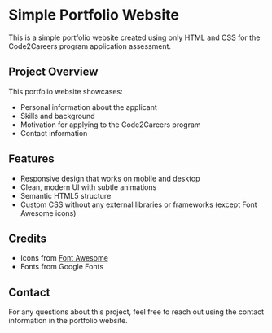 # Simple Portfolio Website

This is a simple portfolio website created using only HTML and CSS for the Code2Careers program application assessment.

## Project Overview

This portfolio website showcases:

- Personal information about the applicant
- Skills and background
- Motivation for applying to the Code2Careers program
- Contact information

## Features

- Responsive design that works on mobile and desktop
- Clean, modern UI with subtle animations
- Semantic HTML5 structure
- Custom CSS without any external libraries or frameworks (except Font Awesome icons)

## Credits

- Icons from [Font Awesome](https://fontawesome.com/)
- Fonts from Google Fonts

## Contact

For any questions about this project, feel free to reach out using the contact information in the portfolio website.
